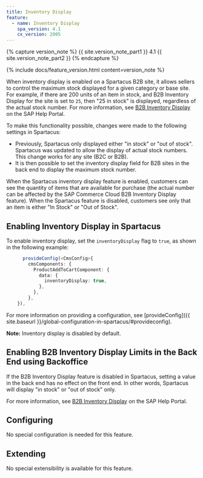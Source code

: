 ```yaml
---
title: Inventory Display
feature:
  - name: Inventory Display
    spa_version: 4.1
    cx_version: 2005
---
```


{% capture version_note %}
{{ site.version_note_part1 }} 4.1 {{ site.version_note_part2 }}
{% endcapture %}

{% include docs/feature_version.html content=version_note %}

When inventory display is enabled on a Spartacus B2B site, it allows sellers to control the maximum stock displayed for a given category or base site. For example, if there are 200 units of an item in stock, and B2B Inventory Display for the site is set to `25`, then "25 in stock" is displayed, regardless of the actual stock number. For more information, see [B2B Inventory Display](https://help.sap.com/viewer/4c33bf189ab9409e84e589295c36d96e/latest/en-US/8ac35e1d866910148876ef95adde0c60.html) on the SAP Help Portal.

To make this functionality possible, changes were made to the following settings in Spartacus:

- Previously, Spartacus only displayed either "in stock" or "out of stock". Spartacus was updated to allow the display of actual stock numbers. This change works for any site (B2C or B2B).
- It is then possible to set the inventory display field for B2B sites in the back end to display the maximum stock number.

When the Spartacus inventory display feature is enabled, customers can see the quantity of items that are available for purchase (the actual number can be affected by the SAP Commerce Cloud B2B Inventory Display feature). When the Spartacus feature is disabled, customers see only that an item is either "In Stock" or "Out of Stock".

## Enabling Inventory Display in Spartacus

To enable inventory display, set the `inventoryDisplay` flag to `true`, as shown in the following example:

```ts
      provideConfig(<CmsConfig>{
        cmsComponents: {
          ProductAddToCartComponent: {
            data: {
              inventoryDisplay: true,
            },
          },
        },
    }),
```

For more information on providing a configuration, see [provideConfig]({{ site.baseurl }}/global-configuration-in-spartacus/#provideconfig).

**Note:** Inventory display is disabled by default.

## Enabling B2B Inventory Display Limits in the Back End using Backoffice

If the B2B Inventory Display feature is disabled in Spartacus, setting a value in the back end has no effect on the front end. In other words, Spartacus will display "in stock" or "out of stock" only.

For more information, see [B2B Inventory Display](https://help.sap.com/viewer/4c33bf189ab9409e84e589295c36d96e/2105/en-US/8ac35e1d866910148876ef95adde0c60.html) on the SAP Help Portal.

## Configuring

No special configuration is needed for this feature.

## Extending

No special extensibility is available for this feature.
